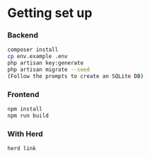 # Getting set up

### Backend
```Bash
composer install
cp env.example .env
php artisan key:generate
php artisan migrate --seed
(Follow the prompts to create an SQLite DB)
```

### Frontend
```Bash
npm install
npm run build
```

### With Herd
```Bash
herd link
```